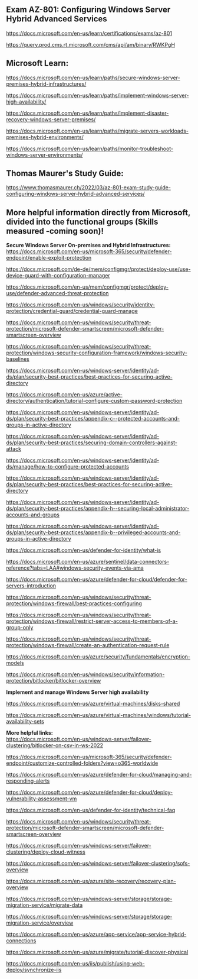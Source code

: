 Exam AZ-801: Configuring Windows Server Hybrid Advanced Services
-------------------
https://docs.microsoft.com/en-us/learn/certifications/exams/az-801

https://query.prod.cms.rt.microsoft.com/cms/api/am/binary/RWKPgH

Microsoft Learn:
-------------------
https://docs.microsoft.com/en-us/learn/paths/secure-windows-server-premises-hybrid-infrastructures/

https://docs.microsoft.com/en-us/learn/paths/implement-windows-server-high-availability/

https://docs.microsoft.com/en-us/learn/paths/implement-disaster-recovery-windows-server-premises/

https://docs.microsoft.com/en-us/learn/paths/migrate-servers-workloads-premises-hybrid-environments/

https://docs.microsoft.com/en-us/learn/paths/monitor-troubleshoot-windows-server-environments/

Thomas Maurer's Study Guide:  
-------------------
https://www.thomasmaurer.ch/2022/03/az-801-exam-study-guide-configuring-windows-server-hybrid-advanced-services/

More helpful information directly from Microsoft, divided into the functional groups (Skills measured -coming soon)!
-------------------

**Secure Windows Server On-premises and Hybrid Infrastructures:**  
https://docs.microsoft.com/en-us/microsoft-365/security/defender-endpoint/enable-exploit-protection

https://docs.microsoft.com/de-de/mem/configmgr/protect/deploy-use/use-device-guard-with-configuration-manager

https://docs.microsoft.com/en-us/mem/configmgr/protect/deploy-use/defender-advanced-threat-protection

https://docs.microsoft.com/en-us/windows/security/identity-protection/credential-guard/credential-guard-manage

https://docs.microsoft.com/en-us/windows/security/threat-protection/microsoft-defender-smartscreen/microsoft-defender-smartscreen-overview

https://docs.microsoft.com/en-us/windows/security/threat-protection/windows-security-configuration-framework/windows-security-baselines

https://docs.microsoft.com/en-us/windows-server/identity/ad-ds/plan/security-best-practices/best-practices-for-securing-active-directory

https://docs.microsoft.com/en-us/azure/active-directory/authentication/tutorial-configure-custom-password-protection

https://docs.microsoft.com/en-us/windows-server/identity/ad-ds/plan/security-best-practices/appendix-c--protected-accounts-and-groups-in-active-directory

https://docs.microsoft.com/en-us/windows-server/identity/ad-ds/plan/security-best-practices/securing-domain-controllers-against-attack

https://docs.microsoft.com/en-us/windows-server/identity/ad-ds/manage/how-to-configure-protected-accounts

https://docs.microsoft.com/en-us/windows-server/identity/ad-ds/plan/security-best-practices/best-practices-for-securing-active-directory

https://docs.microsoft.com/en-us/windows-server/identity/ad-ds/plan/security-best-practices/appendix-h--securing-local-administrator-accounts-and-groups

https://docs.microsoft.com/en-us/windows-server/identity/ad-ds/plan/security-best-practices/appendix-b--privileged-accounts-and-groups-in-active-directory

https://docs.microsoft.com/en-us/defender-for-identity/what-is

https://docs.microsoft.com/en-us/azure/sentinel/data-connectors-reference?tabs=LAA#windows-security-events-via-ama

https://docs.microsoft.com/en-us/azure/defender-for-cloud/defender-for-servers-introduction

https://docs.microsoft.com/en-us/windows/security/threat-protection/windows-firewall/best-practices-configuring

https://docs.microsoft.com/en-us/windows/security/threat-protection/windows-firewall/restrict-server-access-to-members-of-a-group-only

https://docs.microsoft.com/en-us/windows/security/threat-protection/windows-firewall/create-an-authentication-request-rule

https://docs.microsoft.com/en-us/azure/security/fundamentals/encryption-models

https://docs.microsoft.com/en-us/windows/security/information-protection/bitlocker/bitlocker-overview

**Implement and manage Windows Server high availability**

https://docs.microsoft.com/en-us/azure/virtual-machines/disks-shared

https://docs.microsoft.com/en-us/azure/virtual-machines/windows/tutorial-availability-sets



**More helpful links:**  
https://docs.microsoft.com/en-us/windows-server/failover-clustering/bitlocker-on-csv-in-ws-2022

https://docs.microsoft.com/en-us/microsoft-365/security/defender-endpoint/customize-controlled-folders?view=o365-worldwide

https://docs.microsoft.com/en-us/azure/defender-for-cloud/managing-and-responding-alerts

https://docs.microsoft.com/en-us/azure/defender-for-cloud/deploy-vulnerability-assessment-vm

https://docs.microsoft.com/en-us/defender-for-identity/technical-faq

https://docs.microsoft.com/en-us/windows/security/threat-protection/microsoft-defender-smartscreen/microsoft-defender-smartscreen-overview

https://docs.microsoft.com/en-us/windows-server/failover-clustering/deploy-cloud-witness

https://docs.microsoft.com/en-us/windows-server/failover-clustering/sofs-overview

https://docs.microsoft.com/en-us/azure/site-recovery/recovery-plan-overview

https://docs.microsoft.com/en-us/windows-server/storage/storage-migration-service/migrate-data

https://docs.microsoft.com/en-us/windows-server/storage/storage-migration-service/overview

https://docs.microsoft.com/en-us/azure/app-service/app-service-hybrid-connections

https://docs.microsoft.com/en-us/azure/migrate/tutorial-discover-physical

https://docs.microsoft.com/en-us/iis/publish/using-web-deploy/synchronize-iis

